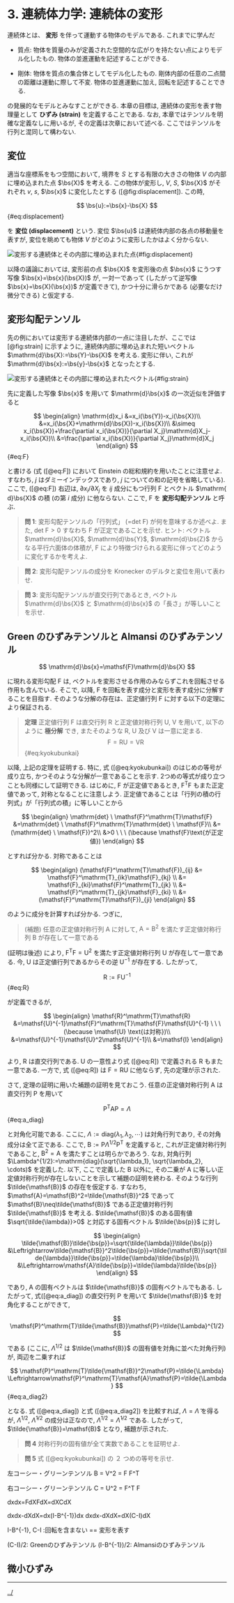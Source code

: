 $$
\newcommand{\bs}[1]{\boldsymbol{#1}}
\newcommand{\dfrac}[2]{\displaystyle\frac{\text{d}{#1}}{\text{d}{#2}}}
\newcommand{\ddfrac}[2]{\displaystyle\frac{\text{d}^2{#1}}{\text{d}{#2}^2}}
\newcommand{\dintegral}[3]{\int_{#1}^{#2} {#3} \mathrm{d}x}
$$

# 3. 連続体力学: 連続体の変形

連続体とは、 **変形** を伴って運動する物体のモデルである. これまでに学んだ

- 質点: 物体を質量のみが定義された空間的な広がりを持たない点によりモデル化したもの. 物体の並進運動を記述することができる. 

- 剛体: 物体を質点の集合体としてモデル化したもの. 剛体内部の任意の二点間の距離は運動に際して不変. 物体の並進運動に加え, 回転を記述することできる. 

の発展的なモデルとみなすことができる. 本章の目標は, 連続体の変形を表す物理量として **ひずみ (strain)** を定義することである. なお, 本章ではテンソルを明確な定義なしに用いるが, その定義は次章において述べる. ここではテンソルを行列と混同して構わない. 

## 変位

適当な座標系をもつ空間において, 境界を $S$ とする有限の大きさの物体 $V$ の内部に埋め込まれた点 $\bs{X}$ を考える. この物体が変形し, $V$, $S$, $\bs{X}$ がそれぞれ $v$, $s$, $\bs{x}$ に変化したとする ([@fig:displacement]). この時, 

$$
\bs{u}:=\bs{x}-\bs{X}
$${#eq:displacement}

を **変位 (displacement)** という. 変位 $\bs{u}$ は連続体内部の各点の移動量を表すが, 変位を眺めても物体 $V$ がどのように変形したかはよく分からない. 

![変形する連続体とその内部に埋め込まれた点](./figs/displacement.jpeg){#fig:displacement}

以降の議論においては, 変形前の点 $\bs{X}$ を変形後の点 $\bs{x}$ にうつす写像 $\bs{x}=\bs{x}(\bs{X})$ が, 一対一であって (したがって逆写像 $\bs{x}=\bs{X}(\bs{x})$ が定義できて), かつ十分に滑らかである (必要なだけ微分できる) と仮定する.

## 変形勾配テンソル

先の例においては変形する連続体内部の一点に注目したが、ここでは [@fig:strain] に示すように, 連続体内部に埋め込まれた短いベクトル $\mathrm{d}\bs{X}:=\bs{Y}-\bs{X}$ を考える. 変形に伴い, これが $\mathrm{d}\bs{x}:=\bs{y}-\bs{x}$ となったとする. 

![変形する連続体とその内部に埋め込まれたベクトル](./figs/strain.jpeg){#fig:strain}

先に定義した写像 $\bs{x}$ を用いて $\mathrm{d}\bs{x}$ の一次近似を評価すると

$$
\begin{align}
\mathrm{d}x_i
&=x_i(\bs{Y})-x_i(\bs{X})\\
&=x_i(\bs{X}+\mathrm{d}\bs{X})-x_i(\bs{X})\\
&\simeq x_i(\bs{X})+\frac{\partial x_i(\bs{X})}{\partial X_j}\mathrm{d}X_j-x_i(\bs{X})\\
&=\frac{\partial x_i(\bs{X})}{\partial X_j}\mathrm{d}X_j
\end{align}
$${#eq:F}

と書ける (式 ([@eq:F]) において Einstein の総和規約を用いたことに注意せよ. すなわち, $j$ はダミーインデックスであり, $j$ についての和の記号を省略している). ここで, ([@eq:F]) 右辺は, $\partial x_i/\partial X_j$ を $ij$ 成分にもつ行列 $\mathsf{F}$ とベクトル $\mathrm{
d}\bs{X}$ の積 (の第 $i$ 成分) に他ならない. ここで, $\mathsf{F}$ を **変形勾配テンソル** と呼ぶ. 

> **問 1**: 変形勾配テンソルの「行列式」 (=$\text{det }\mathsf{F}$) が何を意味するか述べよ. また, $\text{det } \mathsf{F}>0$ すなわち $\mathsf{F}$ が正定であることを示せ. ヒント: ベクトル $\mathrm{d}\bs{X}$, $\mathrm{d}\bs{Y}$, $\mathrm{d}\bs{Z}$ からなる平行六面体の体積が, $\mathsf{F}$ により特徴づけられる変形に伴ってどのように変化するかを考えよ.

> **問 2**: 変形勾配テンソルの成分を Kronecker のデルタと変位を用いて表わせ. 

> **問 3**: 変形勾配テンソルが直交行列であるとき, ベクトル $\mathrm{d}\bs{X}$ と $\mathrm{d}\bs{x}$ の「長さ」が等しいことを示せ. 

## Green のひずみテンソルと Almansi のひずみテンソル

$$
\mathrm{d}\bs{x}=\mathsf{F}\mathrm{d}\bs{X}
$$

に現れる変形勾配 $\mathsf{F}$ は, ベクトルを変形させる作用のみならずこれを回転させる作用も含んでいる. そこで, 以降, $\mathsf{F}$ を回転を表す成分と変形を表す成分に分解することを目指す. そのような分解の存在は、正定値行列 $\mathsf{F}$ に対する以下の定理により保証される. 

> **定理**
> 正定値行列 $\mathsf{F}$ は直交行列 $\mathsf{R}$ と正定値対称行列 $\mathsf{U}$, $\mathsf{V}$ を用いて, 以下のように **極分解** でき, またそのような $\mathsf{R}$, $\mathsf{U}$ 及び $\mathsf{V}$ は一意に定まる. 
> $$
> \mathsf{F}=\mathsf{RU}=\mathsf{VR}
> $${#eq:kyokubunkai}

以降, 上記の定理を証明する. 特に, 式 ([@eq:kyokubunkai]) のはじめの等号が成り立ち, かつそのような分解が一意であることを示す. 2つめの等式が成り立つことも同様にして証明できる. はじめに, $\mathsf{F}$ が正定値であるとき, $\mathsf{F}^\mathrm{T}\mathsf{F}$ もまた正定値であって, 対称となることに注意しよう. 正定値であることは「行列の積の行列式」が「行列式の積」に等しいことから

$$
\begin{align}
\mathrm{det} \ \mathsf{F}^\mathrm{T}\mathsf{F}
&=\mathrm{det} \ \mathsf{F}^\mathrm{T}\mathrm{det} \ \mathsf{F}\\
&=(\mathrm{det} \ \mathsf{F})^2\\
&>0 \ \ \ (\because \mathsf{F}\text{が正定値})
\end{align}
$$

とすれば分かる. 対称であることは

$$
\begin{align}
(\mathsf{F}^\mathrm{T}\mathsf{F})_{ij}
&= \mathsf{F}^\mathrm{T}_{ik}\mathsf{F}_{kj} \\
&= \mathsf{F}_{ki}\mathsf{F}^\mathrm{T}_{jk} \\
&= \mathsf{F}^\mathrm{T}_{jk}\mathsf{F}_{ki} \\
&=(\mathsf{F}^\mathrm{T}\mathsf{F})_{ji}
\end{align}
$$

のように成分を計算すれば分かる. つぎに, 

> (補題) 任意の正定値対称行列 $\mathsf{A}$ に対して, $\mathsf{A}=\mathsf{B}^2$ を満たす正定値対称行列 $\mathsf{B}$ が存在して一意である

(証明は後述) により, $\mathsf{F}^\mathrm{T}\mathsf{F}=\mathsf{U}^2$ を満たす正定値対称行列 $\mathsf{U}$ が存在して一意である. 今, $\mathsf{U}$ は正定値行列であるからその逆 $\mathsf{U}^{-1}$ が存在する. したがって, 

$$
\mathsf{R}:=\mathsf{F}\mathsf{U}^{-1}
$${#eq:R}

が定義できるが, 

$$
\begin{align}
\mathsf{R}^\mathrm{T}\mathsf{R}
&=\mathsf{U}^{-1}\mathsf{F}^\mathrm{T}\mathsf{F}\mathsf{U}^{-1}
\ \ \ (\because \mathsf{U} \text{は対称})\\
&=\mathsf{U}^{-1}\mathsf{U}^2\mathsf{U}^{-1}\\
&=\mathsf{I}
\end{align}
$$

より, $\mathsf{R}$ は直交行列である. $\mathsf{U}$ の一意性より式 ([@eq:R]) で定義される $\mathsf{R}$ もまた一意である. 一方で, 式 ([@eq:R]) は $\mathsf{F}=\mathsf{RU}$ に他ならず, 先の定理が示された. 

さて, 定理の証明に用いた補題の証明を見ておこう. 任意の正定値対称行列 $\mathsf{A}$ は直交行列 $\mathsf{P}$ を用いて 

$$
\mathsf{P}^\mathrm{T}\mathsf{A}\mathsf{P}=\Lambda
$${#eq:a_diag}

と対角化可能である. ここに, $\Lambda:=\mathrm{diag}(\lambda_1, \lambda_2, \cdots)$ は対角行列であり, その対角成分は全て正である. ここで, $\mathsf{B}:=\mathsf{P}\Lambda^{1/2}\mathsf{P}^\mathrm{T}$ を定義すると, これが正定値対称行列であること, $\mathsf{B}^2=\mathsf{A}$ を満たすことは明らかであろう. なお, 対角行列 $\Lambda^{1/2}:=\mathrm{diag}(\sqrt{\lambda_1}, \sqrt{\lambda_2}, \cdots)$ を定義した. 以下, ここで定義した $\mathsf{B}$ 以外に, その二乗が $\mathsf{A}$ に等しい正定値対称行列が存在しないことを示して補題の証明を終わる. そのような行列 $\tilde{\mathsf{B}}$ の存在を仮定する. すなわち, $\mathsf{A}=\mathsf{B}^2=\tilde{\mathsf{B}}^2$ であって $\mathsf{B}\neq\tilde{\mathsf{B}}$ である正定値対称行列 $\tilde{\mathsf{B}}$ を考える. $\tilde{\mathsf{B}}$ のある固有値 $\sqrt{\tilde{\lambda}}>0$ と対応する固有ベクトル $\tilde{\bs{p}}$ に対し

$$
\begin{align}
\tilde{\mathsf{B}}\tilde{\bs{p}}=\sqrt{\tilde{\lambda}}\tilde{\bs{p}}
&\Leftrightarrow\tilde{\mathsf{B}}^2\tilde{\bs{p}}=\tilde{\mathsf{B}}\sqrt{\tilde{\lambda}}\tilde{\bs{p}}=\tilde{\lambda}\tilde{\bs{p}}\\
&\Leftrightarrow\mathsf{A}\tilde{\bs{p}}=\tilde{\lambda}\tilde{\bs{p}}
\end{align}
$$

であり, $\mathsf{A}$ の固有ベクトルは $\tilde{\mathsf{B}}$ の固有ベクトルでもある. したがって, 式([@eq:a_diag]) の直交行列 $\mathsf{P}$ を用いて $\tilde{\mathsf{B}}$ を対角化することができて, 

$$
\mathsf{P}^\mathrm{T}\tilde{\mathsf{B}}\mathsf{P}=\tilde{\Lambda}^{1/2}
$$

である (ここに, $\Lambda^{1/2}$ は $\tilde{\mathsf{B}}$ の固有値を対角に並べた対角行列) が, 両辺を二乗すれば

$$
\mathsf{P}^\mathrm{T}\tilde{\mathsf{B}}^2\mathsf{P}=\tilde{\Lambda}
\Leftrightarrow\mathsf{P}^\mathrm{T}\mathsf{A}\mathsf{P}=\tilde{\Lambda}
$${#eq:a_diag2}

となる. 式 ([@eq:a_diag]) と式 ([@eq:a_diag2]) を比較すれば, $\Lambda=\tilde{\Lambda}$ を得るが, $\Lambda^{1/2}$, $\tilde{\Lambda}^{1/2}$ の成分は正なので, $\Lambda^{1/2}=\tilde{\Lambda}^{1/2}$ である. したがって, $\tilde{\mathsf{B}}=\mathsf{B}$ となり, 補題が示された. 

> **問 4** 対称行列の固有値が全て実数であることを証明せよ. 

> **問 5** 式 ([@eq:kyokubunkai]) の ２ つめの等号を示せ. 

左コーシー・グリーンテンソル
B = V^2 = F F^T

右コーシー・グリーンテンソル
C = U^2 = F^T F

dxdx=FdXFdX=dXCdX

dxdx-dXdX=dx(I-B^{-1})dx
dxdx-dXdX=dX(C-I)dX

I-B^{-1}, C-I :回転を含まない == 変形を表す

(C-I)/2: Greenのひずみテンソル
(I-B^{-1})/2: Almansiのひずみテンソル

## 微小ひずみ

---

[../](../index.html)
